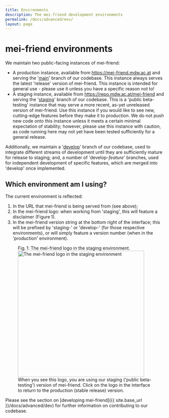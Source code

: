 ```yaml
---
title: Environments
description: The mei-friend development environments
permalink: /docs/advanced/env/
layout: page
---
```

# mei-friend environments    

We maintain two public-facing instances of mei-friend: 
* A production instance, available from <https://mei-friend.mdw.ac.at> and serving the '[main](https://github.com/mei-friend/mei-friend/tree/main)' branch of our codebase. This instance always serves the latest 'release' version of mei-friend. This instance is intended for general use - please use it unless you have a specific reason not to!
* A staging instance, available from <https://repo.mdw.ac.at/mei-friend> and serving the '[staging](https://github.com/mei-friend/mei-friend/tree/staging)' branch of our codebase. This is a 'public beta-testing' instance that may serve a more recent, as-yet unreleased version of mei-friend. Use this instance if you would like to see new, cutting-edge features before they make it to production. We do not push new code onto this instance unless it meets a certain minimal expectation of stability; however, please use this instance with caution, as code running here may not yet have been tested sufficiently for a general release. 

Additionally, we maintain a '[develop](https://github.com/mei-friend/mei-friend/tree/develop)' branch of our codebase, used to integrate different streams of development until they are sufficiently mature for release to staging; and, a number of 'develop-*feature*' branches, used for independent development of specific features, which are merged into 'develop' once implemented. 

## Which environment am I using?
The current environment is reflected:
1. In the URL that mei-friend is being served from (see above);
2. In the mei-friend logo: when working from 'staging', this will feature a disclaimer (Figure&thinsp;1).
3. In the mei-friend version string at the bottom right of the interface; this will be prefixed by 'staging-' or 'develop-' (for those respective environments), or will simply feature a version number (when in the 'production' environment).


<figure class="figure halfwidth">
    <div class="figure-title">Fig.&thinsp;1: The mei-friend logo in the staging environment.</div>
    <img class="figure-img" src="{{ site.baseurl }}/assets/img/env/staging-menu-logo.png" 
        alt="The mei-friend logo in the staging environment" width="400px">
    <figcaption class="figure-caption">When you see this logo, you are using our staging ('public beta-testing') version of mei-friend. Click on the logo in the interface to return to the production (stable release) version. </figcaption>
</figure>


Please see the section on [developing mei-friend]({{ site.base_url }}/docs/advanced/dev) for further information on contributing to our codebase.

